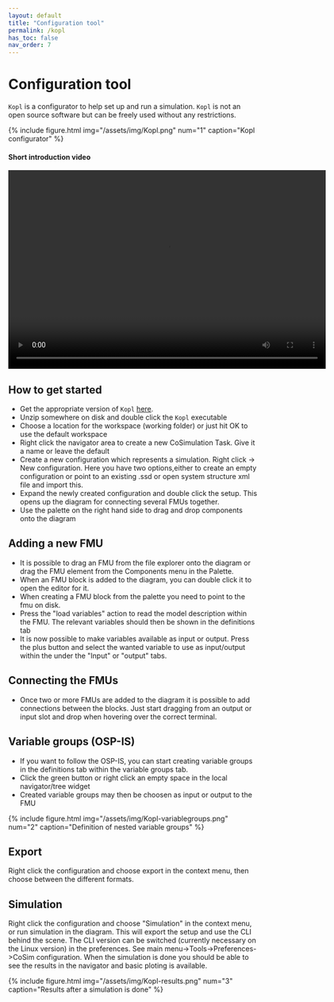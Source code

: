 ```yaml
---
layout: default
title: "Configuration tool"
permalink: /kopl
has_toc: false
nav_order: 7
---
```


# Configuration tool
`Kopl` is a configurator to help set up and run a simulation. 
`Kopl` is not an open source software but can be freely used without any restrictions.

{% include figure.html 
    img="/assets/img/Kopl.png" 
    num="1" 
    caption="Kopl configurator" 
%}

#### Short introduction video

<video src="/assets/videos/Kopl.mp4" width="640" height="400" controls preload></video>


## How to get started

* Get the appropriate version of `Kopl` [here](./downloads).
* Unzip somewhere on disk and double click the `Kopl` executable
* Choose a location for the workspace (working folder) or just hit OK to use the default workspace
* Right click the navigator area to create a new CoSimulation Task. Give it a name or leave the default
* Create a new configuration which represents a simulation.  Right click -> New configuration. 
Here you have two options,either to create an empty configuration or point to an existing .ssd or open system structure xml file and import this.
* Expand the newly created configuration and double click the setup. This opens up the diagram for connecting several FMUs together.
* Use the palette on the right hand side to drag and drop components onto the diagram

## Adding a new FMU
* It is possible to drag an FMU from the file explorer onto the diagram or drag the FMU element from the Components menu in the Palette.
* When an FMU block is added to the diagram, you can double click it to open the editor for it.
* When creating a FMU block from the palette you need to point to the fmu on disk. 
* Press the "load variables" action to read the model description within the FMU. The relevant variables should then be shown in the definitions tab
* It is now possible to make variables available as input or output. Press the plus button and select the wanted variable to use as input/output within the under the "Input" or "output" tabs.

## Connecting the FMUs
* Once two or more FMUs are added to the diagram it is possible to add connections between the blocks. 
Just start dragging from an output or input slot and drop when hovering over the correct terminal.

## Variable groups (OSP-IS)
* If you want to follow the OSP-IS, you can start creating variable groups in the definitions tab within the variable groups tab.
* Click the green button or right click an empty space in the local navigator/tree widget
* Created variable groups may then be choosen as input or output to the FMU

{% include figure.html 
    img="/assets/img/Kopl-variablegroups.png" 
    num="2" 
    caption="Definition of nested variable groups" 
%}

## Export

Right click the configuration and choose export in the context menu, then choose between the different formats.

## Simulation

Right click the configuration and choose "Simulation" in the context menu, or run simulation in the diagram.
This will export the setup and use the CLI behind the scene. The CLI version can be switched (currently necessary on the Linux version) in the preferences.
See main menu->Tools->Preferences->CoSim configuration.
When the simulation is done you should be able to see the results in the navigator and basic ploting is available.

{% include figure.html 
    img="/assets/img/Kopl-results.png" 
    num="3" 
    caption="Results after a simulation is done" 
%}